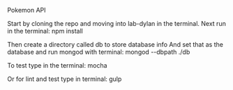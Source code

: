 Pokemon API

Start by cloning the repo and moving into lab-dylan in the terminal.
Next run in the terminal:
npm install

Then create a directory called db to store database info
And set that as the database and run mongod with terminal:
mongod --dbpath ./db



To test type in the terminal:
mocha

Or for lint and test type in terminal:
gulp
